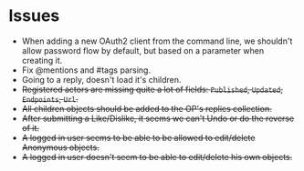 # Issues
* When adding a new OAuth2 client from the command line, 
we shouldn't allow password flow by default, but based on a parameter when creating it.
* Fix @mentions and #tags parsing.
* Going to a reply, doesn't load it's children.
* ~~Registered actors are missing quite a lot of fields: `Published`, `Updated`, `Endpoints`, `Url`.~~
* ~~All children objects should be added to the OP's replies collection.~~
* ~~After submitting a Like/Dislike, it seems we can't Undo or do the reverse of it.~~
* ~~A logged in user seems to be able to be allowed to edit/delete Anonymous objects.~~
* ~~A logged in user doesn't seem to be able to edit/delete his own objects.~~
